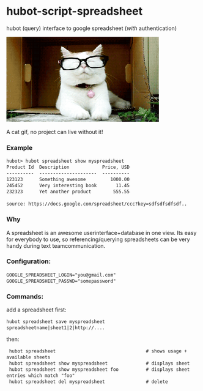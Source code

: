 hubot-script-spreadsheet
========================

hubot (query) interface to google spreadsheet (*with* authentication)

<img alt="" src="https://github.com/coderofsalvation/hubot-script-spreadsheet/blob/master/.res/cat.gif"/>

A cat gif, no project can live without it!

### Example

    hubot> hubot spreadsheet show myspreadsheet
    Product Id  Description            Price, USD
    ----------  ---------------------  ----------
    123123      Something awesome         1000.00
    245452      Very interesting book       11.45
    232323      Yet another product        555.55
    
    source: https://docs.google.com/spreadsheet/ccc?key=sdfsdfsdfsdf..

### Why

A spreadsheet is an awesome userinterface+database in one view.
Its easy for everybody to use, so referencing/querying spreadsheets can be very handy during text teamcommunication.

###  Configuration:

    GOOGLE_SPREADSHEET_LOGIN="you@gmail.com"
    GOOGLE_SPREADSHEET_PASSWD="somepassword"

### Commands:

add a spreadsheet first: 

    hubot spreadsheet save myspreadsheet spreadsheetname|sheet1|2|http://....

then:

     hubot spreadsheet                                 # shows usage + available sheets
     hubot spreadsheet show myspreadsheet              # displays sheet
     hubot spreadsheet show myspreadsheet foo          # displays sheet entries which match "foo"
     hubot spreadsheet del myspreadsheet               # delete
